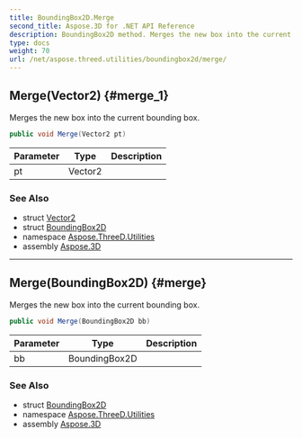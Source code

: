 ```yaml
---
title: BoundingBox2D.Merge
second_title: Aspose.3D for .NET API Reference
description: BoundingBox2D method. Merges the new box into the current bounding box
type: docs
weight: 70
url: /net/aspose.threed.utilities/boundingbox2d/merge/
---
```

## Merge(Vector2) {#merge_1}

Merges the new box into the current bounding box.

```csharp
public void Merge(Vector2 pt)
```

| Parameter | Type | Description |
| --- | --- | --- |
| pt | Vector2 |  |

### See Also

* struct [Vector2](../../vector2/)
* struct [BoundingBox2D](../)
* namespace [Aspose.ThreeD.Utilities](../../../aspose.threed.utilities/)
* assembly [Aspose.3D](../../../)

---

## Merge(BoundingBox2D) {#merge}

Merges the new box into the current bounding box.

```csharp
public void Merge(BoundingBox2D bb)
```

| Parameter | Type | Description |
| --- | --- | --- |
| bb | BoundingBox2D |  |

### See Also

* struct [BoundingBox2D](../)
* namespace [Aspose.ThreeD.Utilities](../../../aspose.threed.utilities/)
* assembly [Aspose.3D](../../../)


